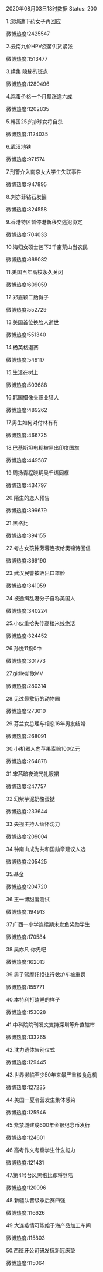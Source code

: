 2020年08月03日18时数据
Status: 200

1.深圳遭下药女子再回应

微博热度:2425547

2.云南九价HPV疫苗供货紧张

微博热度:1513477

3.续集 隐秘的斑点

微博热度:1280496

4.鸡蛋价格一个月飙涨逾六成

微博热度:1202835

5.韩国25岁排球女将自杀

微博热度:1124035

6.武汉地铁

微博热度:971574

7.刑警介入南京女大学生失联事件

微博热度:947895

8.刘亦菲钻石发箍

微博热度:824558

9.香港特区暂停港新移交逃犯协定

微博热度:704033

10.海归女硕士包下2千亩荒山当农民

微博热度:669082

11.美国百年高校永久关闭

微博热度:609059

12.郑嘉颖二胎得子

微博热度:552729

13.美国首位换脸人逝世

微博热度:551340

14.杨英格退赛

微博热度:549117

15.生活在树上

微博热度:503688

16.韩国摄像头职业猎人

微博热度:489262

17.男生如何对付林有有

微博热度:466725

18.巴基斯坦电视被黑出印度国旗

微博热度:449587

19.周扬青程晓玥吴千语同框

微博热度:434797

20.陌生的恋人预告

微博热度:399679

21.黑格比

微博热度:394155

22.考古女孩钟芳蓉连夜给樊锦诗回信

微博热度:369190

23.武汉民警被晒出口罩脸

微博热度:341059

24.被通缉乱港分子自称美国人

微博热度:340224

25.小伙重拾失传高楼米线绝活

微博热度:324452

26.孙悦11投0中

微博热度:301773

27.gidle新歌MV

微博热度:280314

28.见过最敷衍的动物园

微博热度:273010

29.芬兰女总理与相恋16年男友结婚

微博热度:268091

30.小i机器人向苹果索赔100亿元

微博热度:264878

31.宋茜暗夜流光礼服裙

微博热度:247757

32.幻紫芋泥奶酪蛋挞

微博热度:233644

33.央视主持人缅怀沈力

微博热度:209004

34.钟南山成为共和国勋章建议人选

微博热度:205425

35.基金

微博热度:204720

36.王一博甜度测试

微博热度:194913

37.广西一小学连续期末发鱼奖励学生

微博热度:170584

38.吴亦凡 你先吧

微博热度:162013

39.男子驾摩托拒让行救护车被重罚

微博热度:155771

40.本特利打瞌睡的样子

微博热度:153028

41.中科院院刊发文支持深圳等升直辖市

微博热度:133265

42.沈力遗体告别仪式

微博热度:129445

43.世界濒临至少50年来最严重粮食危机

微博热度:127235

44.美国一夏令营发生集体感染

微博热度:125546

45.紫禁城建成600年金银纪念币发行

微博热度:124601

46.高考作文考察学生什么能力

微博热度:121431

47.第4号台风黑格比即将登陆

微博热度:120096

48.新疆队晋级季后赛四强

微博热度:116626

49.大连疫情可能始于海产品加工车间

微博热度:115803

50.西班牙公司研发抗新冠床垫

微博热度:115064

